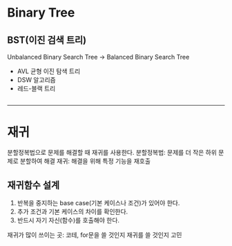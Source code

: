 # Binary Tree

## BST(이진 검색 트리)
Unbalanced Binary Search Tree -> Balanced Binary Search Tree
* AVL 균형 이진 탐색 트리
* DSW 알고리즘
* 레드-블랙 트리


## 

## 
---
# 재귀
분할정복법으로 문제를 해결할 때 재귀를 사용한다.
분할정복법: 문제를 더 작은 하위 문제로 분할하여 해결
재귀: 해결을 위해 특정 기능을 재호출

## 재귀함수 설계
1. 반복을 중지하는 base case(기본 케이스나 조건)가 있어야 한다.
2. 추가 조건과 기본 케이스의 차이를 확인한다.
3. 반드시 자기 자신(함수)를 호출해야 한다.

재귀가 많이 쓰이는 곳: 코테, for문을 쓸 것인지 재귀를 쓸 것인지 고민